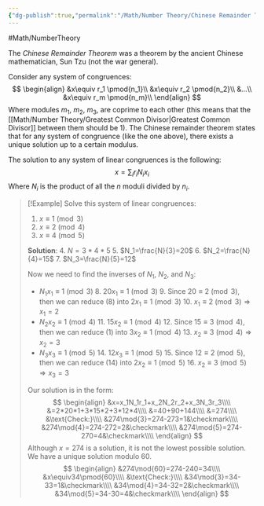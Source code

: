 ```yaml
---
{"dg-publish":true,"permalink":"/Math/Number Theory/Chinese Remainder Theorem/","created":"2024-10-17T01:23:42.560-04:00","updated":"2024-11-23T17:26:44.647-05:00"}
---
```



#Math/NumberTheory 

The *Chinese Remainder Theorem* was a theorem by the ancient Chinese mathematician, Sun Tzu (not the war general).

Consider any system of congruences:
$$
\begin{align}
&x\equiv r_1 \pmod{n_1}\\
&x\equiv r_2 \pmod{n_2}\\
&...\\
&x\equiv r_m \pmod{n_m}\\
\end{align}
$$
Where modules $m_1$, $m_2$, $m_3$, are coprime to each other (this means that the [[Math/Number Theory/Greatest Common Divisor\|Greatest Common Divisor]] between them should be $1$). The Chinese remainder theorem states that for any system of congruence (like the one above), there exists a unique solution up to a certain modulus.

The solution to any system of linear congruences is the following:
$$
x=\sum_{i}{r_iN_ix_i}
$$
Where $N_i$ is the product of all the $n$ moduli divided by $n_i$.

> [!Example] Solve this system of linear congruences:
> 1. $x\equiv1\pmod{3}$
> 2. $x\equiv2\pmod{4}$
> 3. $x\equiv4\pmod{5}$
> 
> **Solution**:
> 4. $N=3*4*5$
> 5. $N_1=\frac{N}{3}=20$
> 6. $N_2=\frac{N}{4}=15$
> 7. $N_3=\frac{N}{5}=12$
> 
> Now we need to find the inverses of $N_1$, $N_2$, and $N_3$:
> - $N_1x_1\equiv1\pmod{3}$
> 	8. $20x_1\equiv1\pmod{3}$
> 	9. Since $20\equiv2\pmod{3}$, then we can reduce (8) into $2x_1\equiv1\pmod{3}$
> 	10. $x_1\equiv2\pmod{3}\Rightarrow x_1=2$
> - $N_2x_2\equiv1\pmod{4}$
> 	11. $15x_2\equiv1\pmod{4}$
> 	12. Since $15\equiv3\pmod{4}$, then we can reduce (1) into $3x_2\equiv1\pmod{4}$
> 	13.  $x_2\equiv 3\pmod{4}\Rightarrow x_2=3$
> - $N_3x_3\equiv1\pmod{5}$
> 	14. $12x_3\equiv1\pmod{5}$
> 	15. Since $12\equiv2\pmod{5}$, then we can reduce (14) into $2x_2\equiv1\pmod{5}$
> 	16. $x_2\equiv3\pmod{5} \Rightarrow x_3=3$
> 
> Our solution is in the form:
> $$
> \begin{align}
> &x=x_1N_1r_1+x_2N_2r_2+x_3N_3r_3\\\\
> &=2*20*1+3*15*2+3*12*4\\\\
> &=40+90+144\\\\
> &=274\\\\
> &\text{Check:}\\\\
> &274\mod{3}=274-273=1&\checkmark\\\\
> &274\mod{4}=274-272=2&\checkmark\\\\
> &274\mod{5}=274-270=4&\checkmark\\\\
> \end{align}
> $$
> Although $x=274$ is a solution, it is not the lowest possible solution. We have a unique solution modulo 60.
> $$
> \begin{align}
> &274\mod{60}=274-240=34\\\\
> &x\equiv34\pmod{60}\\\\
> &\text{Check:}\\\\
> &34\mod{3}=34-33=1&\checkmark\\\\
> &34\mod{4}=34-32=2&\checkmark\\\\
> &34\mod{5}=34-30=4&\checkmark\\\\
> \end{align}
> $$
